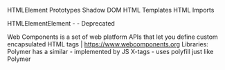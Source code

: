 HTMLElement Prototypes
Shadow DOM
HTML Templates
HTML Imports

HTMLElementElement - <element> - Deprecated

Web Components is a set of web platform APIs that let you define custom encapsulated HTML tags | https://www.webcomponents.org
Libraries:
Polymer has a similar <polymer-element> - implemented by JS
X-tags - uses polyfill just like Polymer